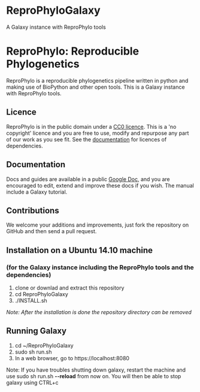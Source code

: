ReproPhyloGalaxy
================

A Galaxy instance with ReproPhylo tools

# ReproPhylo: Reproducible Phylogenetics

ReproPhylo is a reproducible phylogenetics pipeline written in python and making use of BioPython and other open tools. This is a Galaxy instance with ReproPhylo tools.

## Licence
ReproPhylo is in the public domain under a [CC0 licence](http://creativecommons.org/publicdomain/zero/1.0/). This is a 'no copyright' licence and you are free to use, modify and repurpose any part of our work as you see fit. See the [documentation](https://docs.google.com/document/d/1Q-8B0cvkZw2zMkuP0Af4zZ7FiAvBQPDdGbrLLMgtx_4/edit?usp=sharing) for licences of dependencies.

## Documentation
Docs and guides are available in a public [Google Doc](https://docs.google.com/document/d/1Q-8B0cvkZw2zMkuP0Af4zZ7FiAvBQPDdGbrLLMgtx_4/edit?usp=sharing), and you are encouraged to edit, extend and improve these docs if you wish. The manual include a Galaxy tutorial.

## Contributions
We welcome your additions and improvements, just fork the repository on GitHub and then send a pull request.

## Installation on a Ubuntu 14.10 machine
### (for the Galaxy instance including the ReproPhylo tools and the dependencies)

1. clone or downlad and extract this repository
2. cd ReproPhyloGalaxy
3. ./INSTALL.sh

*Note: After the installation is done the repository directory can be removed*  

## Running Galaxy

1. cd ~/ReproPhyloGalaxy
2. sudo sh run.sh
3. In a web browser, go to https://localhost:8080
  
Note: If you have troubles shutting down galaxy, restart the machine and
use sudo sh run.sh **--reload** from now on. You will then be able to stop
 galaxy using CTRL+c
